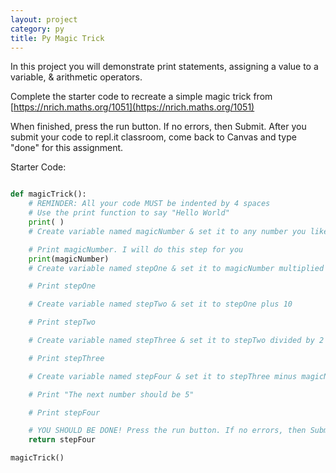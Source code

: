 ```yaml
---
layout: project
category: py
title: Py Magic Trick
---
```


In this project you will demonstrate print statements, assigning a value to a variable, & arithmetic operators.

Complete the starter code to recreate a simple magic trick from [https://nrich.maths.org/1051](https://nrich.maths.org/1051)

When finished, press the run button. If no errors, then Submit. After you submit your code to repl.it classroom, come back to Canvas and type "done" for this assignment.



Starter Code:
```python

def magicTrick():
    # REMINDER: All your code MUST be indented by 4 spaces
    # Use the print function to say "Hello World"
    print( )
    # Create variable named magicNumber & set it to any number you like

    # Print magicNumber. I will do this step for you
    print(magicNumber)
    # Create variable named stepOne & set it to magicNumber multiplied by 2

    # Print stepOne

    # Create variable named stepTwo & set it to stepOne plus 10

    # Print stepTwo

    # Create variable named stepThree & set it to stepTwo divided by 2

    # Print stepThree

    # Create variable named stepFour & set it to stepThree minus magicNumber

    # Print "The next number should be 5"

    # Print stepFour

    # YOU SHOULD BE DONE! Press the run button. If no errors, then Submit
    return stepFour

magicTrick()

```
